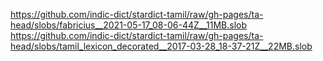 https://github.com/indic-dict/stardict-tamil/raw/gh-pages/ta-head/slobs/fabricius__2021-05-17_08-06-44Z__11MB.slob  
https://github.com/indic-dict/stardict-tamil/raw/gh-pages/ta-head/slobs/tamil_lexicon_decorated__2017-03-28_18-37-21Z__22MB.slob  
